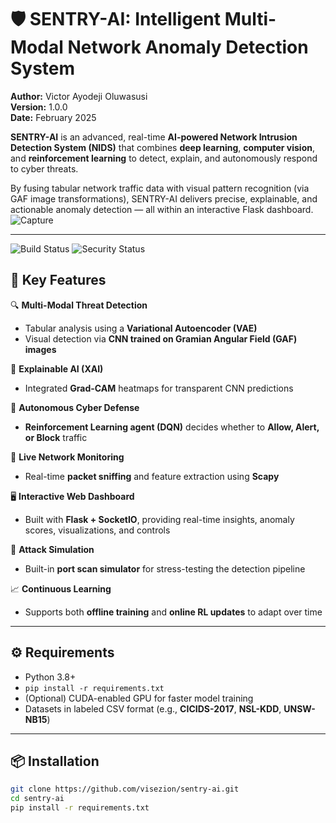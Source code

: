 # 🛡️ SENTRY-AI: Intelligent Multi-Modal Network Anomaly Detection System

**Author:** Victor Ayodeji Oluwasusi  
**Version:** 1.0.0  
**Date:** February 2025  

**SENTRY-AI** is an advanced, real-time **AI-powered Network Intrusion Detection System (NIDS)** that combines **deep learning**, **computer vision**, and **reinforcement learning** to detect, explain, and autonomously respond to cyber threats.

By fusing tabular network traffic data with visual pattern recognition (via GAF image transformations), SENTRY-AI delivers precise, explainable, and actionable anomaly detection — all within an interactive Flask dashboard.
![Capture](https://github.com/user-attachments/assets/6ec44ba8-dd74-4eab-811d-b31869b092dc)

---

![Build Status](https://github.com/visezion/Sentry-AI/actions/workflows/ci.yml/badge.svg)
![Security Status](https://github.com/visezion/Sentry-AI/security/code-scanning)


## 🚀 Key Features

🔍 **Multi-Modal Threat Detection**  
- Tabular analysis using a **Variational Autoencoder (VAE)**  
- Visual detection via **CNN trained on Gramian Angular Field (GAF) images**

🧠 **Explainable AI (XAI)**  
- Integrated **Grad-CAM** heatmaps for transparent CNN predictions

🤖 **Autonomous Cyber Defense**  
- **Reinforcement Learning agent (DQN)** decides whether to **Allow, Alert, or Block** traffic

📡 **Live Network Monitoring**  
- Real-time **packet sniffing** and feature extraction using **Scapy**

🖥️ **Interactive Web Dashboard**  
- Built with **Flask + SocketIO**, providing real-time insights, anomaly scores, visualizations, and controls

🧪 **Attack Simulation**  
- Built-in **port scan simulator** for stress-testing the detection pipeline

📈 **Continuous Learning**  
- Supports both **offline training** and **online RL updates** to adapt over time

---

## ⚙️ Requirements

- Python 3.8+
- `pip install -r requirements.txt`
- (Optional) CUDA-enabled GPU for faster model training
- Datasets in labeled CSV format (e.g., **CICIDS-2017**, **NSL-KDD**, **UNSW-NB15**)

---

## 📦 Installation

```bash
git clone https://github.com/visezion/sentry-ai.git
cd sentry-ai
pip install -r requirements.txt

